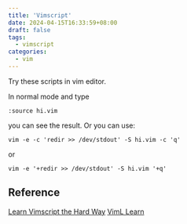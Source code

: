 ```yaml
---
title: 'Vimscript'
date: 2024-04-15T16:33:59+08:00
draft: false
tags: 
  - vimscript
categories:
  - vim
---
```


Try these scripts in vim editor.

In normal mode and type

```vim
:source hi.vim
```

you can see the result.
Or you can use:

```shell
vim -e -c 'redir >> /dev/stdout' -S hi.vim -c 'q'
````
or
```shell
vim -e '+redir >> /dev/stdout' -S hi.vim '+q'
```

## Reference

[Learn Vimscript the Hard Way](https://learnvimscriptthehardway.stevelosh.com/chapters/00.html)
[VimL Learn](https://lymslive.github.io/vimllearn)
